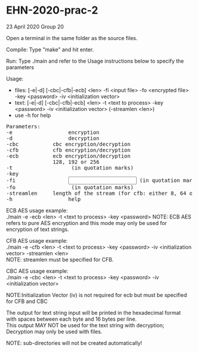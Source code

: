 # EHN-2020-prac-2

23 April 2020
Group 20

Open a terminal in the same folder as the source files.

Compile: Type "make" and hit enter.

Run: Type ./main and refer to the Usage instructions below to specify the parameters

Usage:
- files: [-e|-d] [-cbc|-cfb|-ecb] \<len\> -fi \<input file\> -fo \<encrypted file\> -key \<password\> -iv \<initialization vector\>
- text: [-e|-d] [-cbc|-cfb|-ecb] \<len\> -t \<text to process\> -key \<password\> -iv \<initialization vector\> (-streamlen \<len\>)
- use -h for help

<pre>
Parameters:
-e			        encryption
-d			        decryption
-cbc <len>		    cbc encryption/decryption
-cfb <len>		    cfb encryption/decryption
-ecb <len>		    ecb encryption/decryption
<len>			    128, 192 or 256
-t			        <text to process> (in quotation marks)
-key			    <password>
-fi			        <input file> (in quotation marks)
-fo			        <output file> (in quotation marks)
-streamlen <len>	length of the stream (for cfb: either 8, 64 or 128)
-h			        help
</pre>


ECB AES usage example:\
./main -e -ecb \<len\> -t \<text to process\> -key \<password\>
NOTE: ECB AES refers to pure AES encryption and this mode may only be used for encryption of text strings.


CFB AES usage example:\
./main -e -cfb \<len\> -t \<text to process\> -key \<password\> -iv \<initialization vector\> -streamlen \<len\>\
NOTE: streamlen must be specified for CFB.

CBC AES usage example:\
./main -e -cbc \<len\> -t \<text to process\> -key \<password\> -iv \<initialization vector\>

NOTE:Initialization Vector (iv) is not required for ecb but must be specified for CFB and CBC

The output for text string input will be printed in the hexadecimal format with spaces between each byte and 16 bytes per line.\
This output MAY NOT be used for the text string with decryption; Decryption may only be used with files.

NOTE: sub-directories will not be created automatically!





